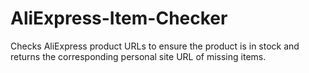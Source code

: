 # AliExpress-Item-Checker
Checks AliExpress product URLs to ensure the product is in stock and returns the corresponding personal site URL of missing items.

